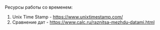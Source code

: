 Ресурсы работы со временем:
1. Unix Time Stamp - https://www.unixtimestamp.com/
2. Сравнение дат - https://www.calc.ru/raznitsa-mezhdu-datami.html